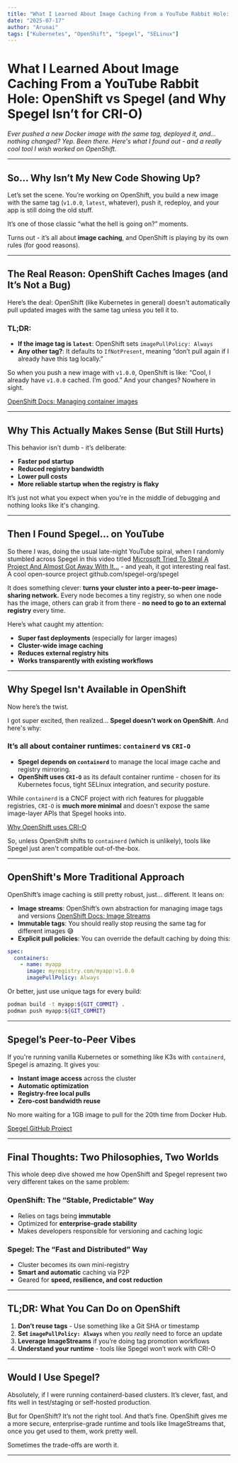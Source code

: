 ```yaml
---
title: "What I Learned About Image Caching From a YouTube Rabbit Hole: OpenShift vs Spegel"
date: "2025-07-17"
author: "Arunai"
tags: ["Kubernetes", "OpenShift", "Spegel", "SELinux"]
---
```


# What I Learned About Image Caching From a YouTube Rabbit Hole: OpenShift vs Spegel (and Why Spegel Isn’t for CRI-O)

*Ever pushed a new Docker image with the same tag, deployed it, and… nothing changed? Yep. Been there. Here's what I found out - and a really cool tool I wish worked on OpenShift.*

---

## So... Why Isn’t My New Code Showing Up?

Let’s set the scene. You’re working on OpenShift, you build a new image with the same tag (`v1.0.0`, `latest`, whatever), push it, redeploy, and your app is still doing the old stuff.

It’s one of those classic “what the hell is going on?” moments.

Turns out - it’s all about **image caching**, and OpenShift is playing by its own rules (for good reasons).

---

## The Real Reason: OpenShift Caches Images (and It’s Not a Bug)

Here’s the deal: OpenShift (like Kubernetes in general) doesn't automatically pull updated images with the same tag unless you tell it to.

### TL;DR:

* **If the image tag is `latest`**: OpenShift sets `imagePullPolicy: Always`
* **Any other tag?**: It defaults to `IfNotPresent`, meaning “don’t pull again if I already have this tag locally.”

So when you push a new image with `v1.0.0`, OpenShift is like: “Cool, I already have `v1.0.0` cached. I’m good.” And your changes? Nowhere in sight.

[OpenShift Docs: Managing container images](https://docs.redhat.com/en/documentation/openshift_container_platform/4.8/html/images/managing-images#image-pull-policy)

---

## Why This Actually Makes Sense (But Still Hurts)

This behavior isn’t dumb - it’s deliberate:

* **Faster pod startup**
* **Reduced registry bandwidth**
* **Lower pull costs**
* **More reliable startup when the registry is flaky**

It’s just not what you expect when you're in the middle of debugging and nothing looks like it's changing.

---

## Then I Found Spegel… on YouTube

So there I was, doing the usual late-night YouTube spiral, when I randomly stumbled across Spegel in this video titled [Microsoft Tried To Steal A Project And Almost Got Away With It...](https://youtu.be/TsejK1D4y5k?feature=shared) - and yeah, it got interesting real fast. A cool open-source project github.com/spegel-org/spegel

It does something clever: **turns your cluster into a peer-to-peer image-sharing network.** Every node becomes a tiny registry, so when one node has the image, others can grab it from there - **no need to go to an external registry** every time.

Here’s what caught my attention:

* **Super fast deployments** (especially for larger images)
* **Cluster-wide image caching**
* **Reduces external registry hits**
* **Works transparently with existing workflows**

---

## Why Spegel Isn't Available in OpenShift

Now here’s the twist.

I got super excited, then realized... **Spegel doesn't work on OpenShift**. And here's why:

### It’s all about container runtimes: `containerd` vs `CRI-O`

* **Spegel depends on `containerd`** to manage the local image cache and registry mirroring.
* **OpenShift uses `CRI-O`** as its default container runtime - chosen for its Kubernetes focus, tight SELinux integration, and security posture.

While `containerd` is a CNCF project with rich features for pluggable registries, `CRI-O` is **much more minimal** and doesn't expose the same image-layer APIs that Spegel hooks into.

[Why OpenShift uses CRI-O](https://docs.openshift.com/container-platform/latest/architecture/architecture-rhcos.html#rhcos-about-virt-extensions_architecture-rhcos)

So, unless OpenShift shifts to `containerd` (which is unlikely), tools like Spegel just aren't compatible out-of-the-box.

---

## OpenShift's More Traditional Approach

OpenShift’s image caching is still pretty robust, just… different. It leans on:

* **Image streams**: OpenShift’s own abstraction for managing image tags and versions
  [OpenShift Docs: Image Streams](https://docs.redhat.com/en/documentation/openshift_container_platform/4.18/html/images/managing-image-streams)
* **Immutable tags**: You should really stop reusing the same tag for different images 😅
* **Explicit pull policies**: You can override the default caching by doing this:

```yaml
spec:
  containers:
    - name: myapp
      image: myregistry.com/myapp:v1.0.0
      imagePullPolicy: Always
```

Or better, just use unique tags for every build:

```bash
podman build -t myapp:${GIT_COMMIT} .
podman push myapp:${GIT_COMMIT}
```

---

## Spegel’s Peer-to-Peer Vibes

If you're running vanilla Kubernetes or something like K3s with `containerd`, Spegel is amazing. It gives you:

* **Instant image access** across the cluster
* **Automatic optimization**
* **Registry-free local pulls**
* **Zero-cost bandwidth reuse**

No more waiting for a 1GB image to pull for the 20th time from Docker Hub.

[Spegel GitHub Project](https://github.com/spegel-org/spegel)

---

## Final Thoughts: Two Philosophies, Two Worlds

This whole deep dive showed me how OpenShift and Spegel represent two very different takes on the same problem:

### OpenShift: The “Stable, Predictable” Way

* Relies on tags being **immutable**
* Optimized for **enterprise-grade stability**
* Makes developers responsible for versioning and caching logic

### Spegel: The “Fast and Distributed” Way

* Cluster becomes its own mini-registry
* **Smart and automatic** caching via P2P
* Geared for **speed, resilience, and cost reduction**

---

## TL;DR: What You Can Do on OpenShift

1. **Don’t reuse tags** - Use something like a Git SHA or timestamp
2. **Set `imagePullPolicy: Always`** when you *really* need to force an update
3. **Leverage ImageStreams** if you’re doing tag promotion workflows
4. **Understand your runtime**  -  tools like Spegel won’t work with CRI-O

---

## Would I Use Spegel?

Absolutely, if I were running containerd-based clusters. It’s clever, fast, and fits well in test/staging or self-hosted production.

But for OpenShift? It’s not the right tool. And that’s fine. OpenShift gives me a more secure, enterprise-grade runtime and tools like ImageStreams that, once you get used to them, work pretty well.

Sometimes the trade-offs are worth it.

---
